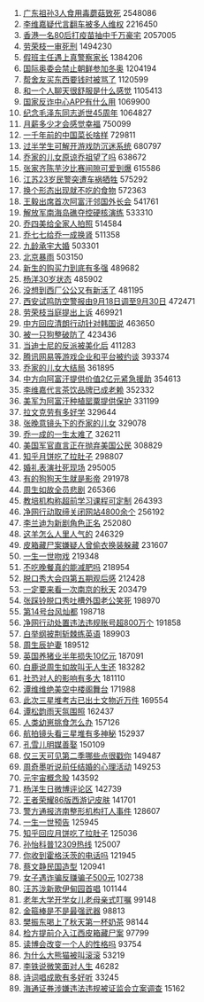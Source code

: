 1. [广东祖孙3人食用毒蘑菇致死](https://s.weibo.com/weibo?q=%23%E5%B9%BF%E4%B8%9C%E7%A5%96%E5%AD%993%E4%BA%BA%E9%A3%9F%E7%94%A8%E6%AF%92%E8%98%91%E8%8F%87%E8%87%B4%E6%AD%BB%23&Refer=top) 2548086
1. [李维嘉疑代言翻车被多人维权](https://s.weibo.com/weibo?q=%23%E6%9D%8E%E7%BB%B4%E5%98%89%E7%96%91%E4%BB%A3%E8%A8%80%E7%BF%BB%E8%BD%A6%E8%A2%AB%E5%A4%9A%E4%BA%BA%E7%BB%B4%E6%9D%83%23&Refer=top) 2216450
1. [香港一名80后打疫苗抽中千万豪宅](https://s.weibo.com/weibo?q=%23%E9%A6%99%E6%B8%AF%E4%B8%80%E5%90%8D80%E5%90%8E%E6%89%93%E7%96%AB%E8%8B%97%E6%8A%BD%E4%B8%AD%E5%8D%83%E4%B8%87%E8%B1%AA%E5%AE%85%23&Refer=top) 2057005
1. [劳荣枝一审死刑](https://s.weibo.com/weibo?q=%23%E5%8A%B3%E8%8D%A3%E6%9E%9D%E4%B8%80%E5%AE%A1%E6%AD%BB%E5%88%91%23&Refer=top) 1494230
1. [假班主任遇上真警察家长](https://s.weibo.com/weibo?q=%23%E5%81%87%E7%8F%AD%E4%B8%BB%E4%BB%BB%E9%81%87%E4%B8%8A%E7%9C%9F%E8%AD%A6%E5%AF%9F%E5%AE%B6%E9%95%BF%23&Refer=top) 1384206
1. [国际奥委会禁止朝鲜参加冬奥](https://s.weibo.com/weibo?q=%23%E5%9B%BD%E9%99%85%E5%A5%A5%E5%A7%94%E4%BC%9A%E7%A6%81%E6%AD%A2%E6%9C%9D%E9%B2%9C%E5%8F%82%E5%8A%A0%E5%86%AC%E5%A5%A5%23&Refer=top) 1204194
1. [帮舍友买东西要钱时被骂了](https://s.weibo.com/weibo?q=%23%E5%B8%AE%E8%88%8D%E5%8F%8B%E4%B9%B0%E4%B8%9C%E8%A5%BF%E8%A6%81%E9%92%B1%E6%97%B6%E8%A2%AB%E9%AA%82%E4%BA%86%23&Refer=top) 1120599
1. [和一个人聊天很舒服是什么感觉](https://s.weibo.com/weibo?q=%23%E5%92%8C%E4%B8%80%E4%B8%AA%E4%BA%BA%E8%81%8A%E5%A4%A9%E5%BE%88%E8%88%92%E6%9C%8D%E6%98%AF%E4%BB%80%E4%B9%88%E6%84%9F%E8%A7%89%23&Refer=top) 1105413
1. [国家反诈中心APP有什么用](https://s.weibo.com/weibo?q=%23%E5%9B%BD%E5%AE%B6%E5%8F%8D%E8%AF%88%E4%B8%AD%E5%BF%83APP%E6%9C%89%E4%BB%80%E4%B9%88%E7%94%A8%23&Refer=top) 1069900
1. [纪念毛泽东同志逝世45周年](https://s.weibo.com/weibo?q=%23%E7%BA%AA%E5%BF%B5%E6%AF%9B%E6%B3%BD%E4%B8%9C%E5%90%8C%E5%BF%97%E9%80%9D%E4%B8%9645%E5%91%A8%E5%B9%B4%23&Refer=top) 1064827
1. [月薪多少才会感觉幸福](https://s.weibo.com/weibo?q=%23%E6%9C%88%E8%96%AA%E5%A4%9A%E5%B0%91%E6%89%8D%E4%BC%9A%E6%84%9F%E8%A7%89%E5%B9%B8%E7%A6%8F%23&Refer=top) 750099
1. [一千年前的中国菜长啥样](https://s.weibo.com/weibo?q=%23%E4%B8%80%E5%8D%83%E5%B9%B4%E5%89%8D%E7%9A%84%E4%B8%AD%E5%9B%BD%E8%8F%9C%E9%95%BF%E5%95%A5%E6%A0%B7%23&Refer=top) 729811
1. [过半学生可解开游戏防沉迷系统](https://s.weibo.com/weibo?q=%23%E8%BF%87%E5%8D%8A%E5%AD%A6%E7%94%9F%E5%8F%AF%E8%A7%A3%E5%BC%80%E6%B8%B8%E6%88%8F%E9%98%B2%E6%B2%89%E8%BF%B7%E7%B3%BB%E7%BB%9F%23&Refer=top) 680797
1. [乔家的儿女原谅乔祖望了吗](https://s.weibo.com/weibo?q=%23%E4%B9%94%E5%AE%B6%E7%9A%84%E5%84%BF%E5%A5%B3%E5%8E%9F%E8%B0%85%E4%B9%94%E7%A5%96%E6%9C%9B%E4%BA%86%E5%90%97%23&Refer=top) 638672
1. [张家齐陈芋汐比赛间隙可爱到爆](https://s.weibo.com/weibo?q=%23%E5%BC%A0%E5%AE%B6%E9%BD%90%E9%99%88%E8%8A%8B%E6%B1%90%E6%AF%94%E8%B5%9B%E9%97%B4%E9%9A%99%E5%8F%AF%E7%88%B1%E5%88%B0%E7%88%86%23&Refer=top) 615586
1. [江苏23岁民警突遭车祸牺牲](https://s.weibo.com/weibo?q=%23%E6%B1%9F%E8%8B%8F23%E5%B2%81%E6%B0%91%E8%AD%A6%E7%AA%81%E9%81%AD%E8%BD%A6%E7%A5%B8%E7%89%BA%E7%89%B2%23&Refer=top) 575292
1. [换个形态出现就不吃的食物](https://s.weibo.com/weibo?q=%23%E6%8D%A2%E4%B8%AA%E5%BD%A2%E6%80%81%E5%87%BA%E7%8E%B0%E5%B0%B1%E4%B8%8D%E5%90%83%E7%9A%84%E9%A3%9F%E7%89%A9%23&Refer=top) 572363
1. [王毅出席首次阿富汗邻国外长会](https://s.weibo.com/weibo?q=%23%E7%8E%8B%E6%AF%85%E5%87%BA%E5%B8%AD%E9%A6%96%E6%AC%A1%E9%98%BF%E5%AF%8C%E6%B1%97%E9%82%BB%E5%9B%BD%E5%A4%96%E9%95%BF%E4%BC%9A%23&Refer=top) 541761
1. [解放军南海岛礁夺控硬核演练](https://s.weibo.com/weibo?q=%23%E8%A7%A3%E6%94%BE%E5%86%9B%E5%8D%97%E6%B5%B7%E5%B2%9B%E7%A4%81%E5%A4%BA%E6%8E%A7%E7%A1%AC%E6%A0%B8%E6%BC%94%E7%BB%83%23&Refer=top) 533310
1. [乔四美给全家人拍照](https://s.weibo.com/weibo?q=%23%E4%B9%94%E5%9B%9B%E7%BE%8E%E7%BB%99%E5%85%A8%E5%AE%B6%E4%BA%BA%E6%8B%8D%E7%85%A7%23&Refer=top) 514584
1. [乔七七给乔一成换肾](https://s.weibo.com/weibo?q=%23%E4%B9%94%E4%B8%83%E4%B8%83%E7%BB%99%E4%B9%94%E4%B8%80%E6%88%90%E6%8D%A2%E8%82%BE%23&Refer=top) 511358
1. [九龄承宇大婚](https://s.weibo.com/weibo?q=%23%E4%B9%9D%E9%BE%84%E6%89%BF%E5%AE%87%E5%A4%A7%E5%A9%9A%23&Refer=top) 503301
1. [北京暴雨](https://s.weibo.com/weibo?q=%E5%8C%97%E4%BA%AC%E6%9A%B4%E9%9B%A8&Refer=top) 503150
1. [新生的购买力到底有多强](https://s.weibo.com/weibo?q=%23%E6%96%B0%E7%94%9F%E7%9A%84%E8%B4%AD%E4%B9%B0%E5%8A%9B%E5%88%B0%E5%BA%95%E6%9C%89%E5%A4%9A%E5%BC%BA%23&Refer=top) 489682
1. [杨洋30岁状态](https://s.weibo.com/weibo?q=%23%E6%9D%A8%E6%B4%8B30%E5%B2%81%E7%8A%B6%E6%80%81%23&Refer=top) 485902
1. [没想到西厂公公又有新活了](https://s.weibo.com/weibo?q=%23%E6%B2%A1%E6%83%B3%E5%88%B0%E8%A5%BF%E5%8E%82%E5%85%AC%E5%85%AC%E5%8F%88%E6%9C%89%E6%96%B0%E6%B4%BB%E4%BA%86%23&Refer=top) 481195
1. [西安试鸣防空警报由9月18日调至9月30日](https://s.weibo.com/weibo?q=%23%E8%A5%BF%E5%AE%89%E8%AF%95%E9%B8%A3%E9%98%B2%E7%A9%BA%E8%AD%A6%E6%8A%A5%E7%94%B19%E6%9C%8818%E6%97%A5%E8%B0%83%E8%87%B39%E6%9C%8830%E6%97%A5%23&Refer=top) 472471
1. [劳荣枝当庭提出上诉](https://s.weibo.com/weibo?q=%23%E5%8A%B3%E8%8D%A3%E6%9E%9D%E5%BD%93%E5%BA%AD%E6%8F%90%E5%87%BA%E4%B8%8A%E8%AF%89%23&Refer=top) 469921
1. [中方回应清朗行动针对韩国说](https://s.weibo.com/weibo?q=%23%E4%B8%AD%E6%96%B9%E5%9B%9E%E5%BA%94%E6%B8%85%E6%9C%97%E8%A1%8C%E5%8A%A8%E9%92%88%E5%AF%B9%E9%9F%A9%E5%9B%BD%E8%AF%B4%23&Refer=top) 463650
1. [被一只狗整破防了](https://s.weibo.com/weibo?q=%23%E8%A2%AB%E4%B8%80%E5%8F%AA%E7%8B%97%E6%95%B4%E7%A0%B4%E9%98%B2%E4%BA%86%23&Refer=top) 423436
1. [当迪士尼的反派被美化后](https://s.weibo.com/weibo?q=%E5%BD%93%E8%BF%AA%E5%A3%AB%E5%B0%BC%E7%9A%84%E5%8F%8D%E6%B4%BE%E8%A2%AB%E7%BE%8E%E5%8C%96%E5%90%8E&Refer=top) 411283
1. [腾讯网易等游戏企业和平台被约谈](https://s.weibo.com/weibo?q=%23%E8%85%BE%E8%AE%AF%E7%BD%91%E6%98%93%E7%AD%89%E6%B8%B8%E6%88%8F%E4%BC%81%E4%B8%9A%E5%92%8C%E5%B9%B3%E5%8F%B0%E8%A2%AB%E7%BA%A6%E8%B0%88%23&Refer=top) 393374
1. [乔家的儿女大结局](https://s.weibo.com/weibo?q=%23%E4%B9%94%E5%AE%B6%E7%9A%84%E5%84%BF%E5%A5%B3%E5%A4%A7%E7%BB%93%E5%B1%80%23&Refer=top) 361895
1. [中方向阿富汗提供价值2亿元紧急援助](https://s.weibo.com/weibo?q=%23%E4%B8%AD%E6%96%B9%E5%90%91%E9%98%BF%E5%AF%8C%E6%B1%97%E6%8F%90%E4%BE%9B%E4%BB%B7%E5%80%BC2%E4%BA%BF%E5%85%83%E7%B4%A7%E6%80%A5%E6%8F%B4%E5%8A%A9%23&Refer=top) 354613
1. [李维嘉代言茶饮品牌已成老赖](https://s.weibo.com/weibo?q=%23%E6%9D%8E%E7%BB%B4%E5%98%89%E4%BB%A3%E8%A8%80%E8%8C%B6%E9%A5%AE%E5%93%81%E7%89%8C%E5%B7%B2%E6%88%90%E8%80%81%E8%B5%96%23&Refer=top) 352332
1. [美军为阿富汗种植罂粟提供保护](https://s.weibo.com/weibo?q=%23%E7%BE%8E%E5%86%9B%E4%B8%BA%E9%98%BF%E5%AF%8C%E6%B1%97%E7%A7%8D%E6%A4%8D%E7%BD%82%E7%B2%9F%E6%8F%90%E4%BE%9B%E4%BF%9D%E6%8A%A4%23&Refer=top) 331199
1. [拉文克劳有多好学](https://s.weibo.com/weibo?q=%23%E6%8B%89%E6%96%87%E5%85%8B%E5%8A%B3%E6%9C%89%E5%A4%9A%E5%A5%BD%E5%AD%A6%23&Refer=top) 329644
1. [张晚意镜头下的乔家的儿女](https://s.weibo.com/weibo?q=%23%E5%BC%A0%E6%99%9A%E6%84%8F%E9%95%9C%E5%A4%B4%E4%B8%8B%E7%9A%84%E4%B9%94%E5%AE%B6%E7%9A%84%E5%84%BF%E5%A5%B3%23&Refer=top) 329078
1. [乔一成的一生太难了](https://s.weibo.com/weibo?q=%23%E4%B9%94%E4%B8%80%E6%88%90%E7%9A%84%E4%B8%80%E7%94%9F%E5%A4%AA%E9%9A%BE%E4%BA%86%23&Refer=top) 326211
1. [美国军官直言正在抛弃美国公民](https://s.weibo.com/weibo?q=%23%E7%BE%8E%E5%9B%BD%E5%86%9B%E5%AE%98%E7%9B%B4%E8%A8%80%E6%AD%A3%E5%9C%A8%E6%8A%9B%E5%BC%83%E7%BE%8E%E5%9B%BD%E5%85%AC%E6%B0%91%23&Refer=top) 308829
1. [知乎月饼吃了拉肚子](https://s.weibo.com/weibo?q=%23%E7%9F%A5%E4%B9%8E%E6%9C%88%E9%A5%BC%E5%90%83%E4%BA%86%E6%8B%89%E8%82%9A%E5%AD%90%23&Refer=top) 298807
1. [婚礼表演社死现场](https://s.weibo.com/weibo?q=%23%E5%A9%9A%E7%A4%BC%E8%A1%A8%E6%BC%94%E7%A4%BE%E6%AD%BB%E7%8E%B0%E5%9C%BA%23&Refer=top) 295005
1. [有的狗狗天生就是影帝](https://s.weibo.com/weibo?q=%23%E6%9C%89%E7%9A%84%E7%8B%97%E7%8B%97%E5%A4%A9%E7%94%9F%E5%B0%B1%E6%98%AF%E5%BD%B1%E5%B8%9D%23&Refer=top) 291978
1. [周生如故全员悲剧](https://s.weibo.com/weibo?q=%23%E5%91%A8%E7%94%9F%E5%A6%82%E6%95%85%E5%85%A8%E5%91%98%E6%82%B2%E5%89%A7%23&Refer=top) 265366
1. [教培机构称超前学习课程可定制](https://s.weibo.com/weibo?q=%23%E6%95%99%E5%9F%B9%E6%9C%BA%E6%9E%84%E7%A7%B0%E8%B6%85%E5%89%8D%E5%AD%A6%E4%B9%A0%E8%AF%BE%E7%A8%8B%E5%8F%AF%E5%AE%9A%E5%88%B6%23&Refer=top) 264393
1. [净网行动取缔关闭网站4800余个](https://s.weibo.com/weibo?q=%23%E5%87%80%E7%BD%91%E8%A1%8C%E5%8A%A8%E5%8F%96%E7%BC%94%E5%85%B3%E9%97%AD%E7%BD%91%E7%AB%994800%E4%BD%99%E4%B8%AA%23&Refer=top) 256192
1. [李兰迪为新剧角色正名](https://s.weibo.com/weibo?q=%23%E6%9D%8E%E5%85%B0%E8%BF%AA%E4%B8%BA%E6%96%B0%E5%89%A7%E8%A7%92%E8%89%B2%E6%AD%A3%E5%90%8D%23&Refer=top) 252080
1. [这羊怎么人里人气的](https://s.weibo.com/weibo?q=%23%E8%BF%99%E7%BE%8A%E6%80%8E%E4%B9%88%E4%BA%BA%E9%87%8C%E4%BA%BA%E6%B0%94%E7%9A%84%23&Refer=top) 246329
1. [皮箱藏尸案嫌疑人曾偷衣换装躲藏](https://s.weibo.com/weibo?q=%23%E7%9A%AE%E7%AE%B1%E8%97%8F%E5%B0%B8%E6%A1%88%E5%AB%8C%E7%96%91%E4%BA%BA%E6%9B%BE%E5%81%B7%E8%A1%A3%E6%8D%A2%E8%A3%85%E8%BA%B2%E8%97%8F%23&Refer=top) 231607
1. [一生一世吻戏](https://s.weibo.com/weibo?q=%23%E4%B8%80%E7%94%9F%E4%B8%80%E4%B8%96%E5%90%BB%E6%88%8F%23&Refer=top) 219348
1. [不吃晚餐真的能减肥吗](https://s.weibo.com/weibo?q=%23%E4%B8%8D%E5%90%83%E6%99%9A%E9%A4%90%E7%9C%9F%E7%9A%84%E8%83%BD%E5%87%8F%E8%82%A5%E5%90%97%23&Refer=top) 218954
1. [脱口秀大会四第五期观后感](https://s.weibo.com/weibo?q=%23%E8%84%B1%E5%8F%A3%E7%A7%80%E5%A4%A7%E4%BC%9A%E5%9B%9B%E7%AC%AC%E4%BA%94%E6%9C%9F%E8%A7%82%E5%90%8E%E6%84%9F%23&Refer=top) 212428
1. [一定要来看一次南京的秋天](https://s.weibo.com/weibo?q=%23%E4%B8%80%E5%AE%9A%E8%A6%81%E6%9D%A5%E7%9C%8B%E4%B8%80%E6%AC%A1%E5%8D%97%E4%BA%AC%E7%9A%84%E7%A7%8B%E5%A4%A9%23&Refer=top) 203479
1. [张踩铃脱口秀吐槽外国老公笑死](https://s.weibo.com/weibo?q=%23%E5%BC%A0%E8%B8%A9%E9%93%83%E8%84%B1%E5%8F%A3%E7%A7%80%E5%90%90%E6%A7%BD%E5%A4%96%E5%9B%BD%E8%80%81%E5%85%AC%E7%AC%91%E6%AD%BB%23&Refer=top) 198970
1. [第14号台风灿都](https://s.weibo.com/weibo?q=%23%E7%AC%AC14%E5%8F%B7%E5%8F%B0%E9%A3%8E%E7%81%BF%E9%83%BD%23&Refer=top) 198718
1. [净网行动处置违法违规账号超800万个](https://s.weibo.com/weibo?q=%23%E5%87%80%E7%BD%91%E8%A1%8C%E5%8A%A8%E5%A4%84%E7%BD%AE%E8%BF%9D%E6%B3%95%E8%BF%9D%E8%A7%84%E8%B4%A6%E5%8F%B7%E8%B6%85800%E4%B8%87%E4%B8%AA%23&Refer=top) 191858
1. [白举纲披荆斩棘练英语](https://s.weibo.com/weibo?q=%23%E7%99%BD%E4%B8%BE%E7%BA%B2%E6%8A%AB%E8%8D%86%E6%96%A9%E6%A3%98%E7%BB%83%E8%8B%B1%E8%AF%AD%23&Refer=top) 189903
1. [周生辰护妻](https://s.weibo.com/weibo?q=%23%E5%91%A8%E7%94%9F%E8%BE%B0%E6%8A%A4%E5%A6%BB%23&Refer=top) 189512
1. [英国养猪业半年损失10亿元](https://s.weibo.com/weibo?q=%23%E8%8B%B1%E5%9B%BD%E5%85%BB%E7%8C%AA%E4%B8%9A%E5%8D%8A%E5%B9%B4%E6%8D%9F%E5%A4%B110%E4%BA%BF%E5%85%83%23&Refer=top) 187091
1. [白鹿说周生如故叫无人生还](https://s.weibo.com/weibo?q=%23%E7%99%BD%E9%B9%BF%E8%AF%B4%E5%91%A8%E7%94%9F%E5%A6%82%E6%95%85%E5%8F%AB%E6%97%A0%E4%BA%BA%E7%94%9F%E8%BF%98%23&Refer=top) 183282
1. [社恐对人的影响有多大](https://s.weibo.com/weibo?q=%23%E7%A4%BE%E6%81%90%E5%AF%B9%E4%BA%BA%E7%9A%84%E5%BD%B1%E5%93%8D%E6%9C%89%E5%A4%9A%E5%A4%A7%23&Refer=top) 181110
1. [谭维维绝美空中楼阁舞台](https://s.weibo.com/weibo?q=%23%E8%B0%AD%E7%BB%B4%E7%BB%B4%E7%BB%9D%E7%BE%8E%E7%A9%BA%E4%B8%AD%E6%A5%BC%E9%98%81%E8%88%9E%E5%8F%B0%23&Refer=top) 171988
1. [此次三星堆考古已出土文物近万件](https://s.weibo.com/weibo?q=%23%E6%AD%A4%E6%AC%A1%E4%B8%89%E6%98%9F%E5%A0%86%E8%80%83%E5%8F%A4%E5%B7%B2%E5%87%BA%E5%9C%9F%E6%96%87%E7%89%A9%E8%BF%91%E4%B8%87%E4%BB%B6%23&Refer=top) 169554
1. [谭松韵雨天氛围照](https://s.weibo.com/weibo?q=%23%E8%B0%AD%E6%9D%BE%E9%9F%B5%E9%9B%A8%E5%A4%A9%E6%B0%9B%E5%9B%B4%E7%85%A7%23&Refer=top) 162437
1. [人类幼崽挑食怎么办](https://s.weibo.com/weibo?q=%23%E4%BA%BA%E7%B1%BB%E5%B9%BC%E5%B4%BD%E6%8C%91%E9%A3%9F%E6%80%8E%E4%B9%88%E5%8A%9E%23&Refer=top) 157126
1. [航拍镜头看三星堆有多神秘](https://s.weibo.com/weibo?q=%23%E8%88%AA%E6%8B%8D%E9%95%9C%E5%A4%B4%E7%9C%8B%E4%B8%89%E6%98%9F%E5%A0%86%E6%9C%89%E5%A4%9A%E7%A5%9E%E7%A7%98%23&Refer=top) 152937
1. [孔雪儿明媒善娶](https://s.weibo.com/weibo?q=%E5%AD%94%E9%9B%AA%E5%84%BF%E6%98%8E%E5%AA%92%E5%96%84%E5%A8%B6&Refer=top) 150109
1. [仅三天可见第二季哪些点很戳你](https://s.weibo.com/weibo?q=%23%E4%BB%85%E4%B8%89%E5%A4%A9%E5%8F%AF%E8%A7%81%E7%AC%AC%E4%BA%8C%E5%AD%A3%E5%93%AA%E4%BA%9B%E7%82%B9%E5%BE%88%E6%88%B3%E4%BD%A0%23&Refer=top) 149487
1. [周奇墨听说前任结婚的心理活动](https://s.weibo.com/weibo?q=%23%E5%91%A8%E5%A5%87%E5%A2%A8%E5%90%AC%E8%AF%B4%E5%89%8D%E4%BB%BB%E7%BB%93%E5%A9%9A%E7%9A%84%E5%BF%83%E7%90%86%E6%B4%BB%E5%8A%A8%23&Refer=top) 149253
1. [元宇宙概念股](https://s.weibo.com/weibo?q=%23%E5%85%83%E5%AE%87%E5%AE%99%E6%A6%82%E5%BF%B5%E8%82%A1%23&Refer=top) 143592
1. [杨洋生日微博评论区](https://s.weibo.com/weibo?q=%23%E6%9D%A8%E6%B4%8B%E7%94%9F%E6%97%A5%E5%BE%AE%E5%8D%9A%E8%AF%84%E8%AE%BA%E5%8C%BA%23&Refer=top) 142739
1. [王者荣耀86版西游记皮肤](https://s.weibo.com/weibo?q=%23%E7%8E%8B%E8%80%85%E8%8D%A3%E8%80%8086%E7%89%88%E8%A5%BF%E6%B8%B8%E8%AE%B0%E7%9A%AE%E8%82%A4%23&Refer=top) 141701
1. [警方通报济南整形机构打人事件](https://s.weibo.com/weibo?q=%23%E8%AD%A6%E6%96%B9%E9%80%9A%E6%8A%A5%E6%B5%8E%E5%8D%97%E6%95%B4%E5%BD%A2%E6%9C%BA%E6%9E%84%E6%89%93%E4%BA%BA%E4%BA%8B%E4%BB%B6%23&Refer=top) 128607
1. [一生一世预告](https://s.weibo.com/weibo?q=%23%E4%B8%80%E7%94%9F%E4%B8%80%E4%B8%96%E9%A2%84%E5%91%8A%23&Refer=top) 125945
1. [知乎回应月饼吃了拉肚子](https://s.weibo.com/weibo?q=%23%E7%9F%A5%E4%B9%8E%E5%9B%9E%E5%BA%94%E6%9C%88%E9%A5%BC%E5%90%83%E4%BA%86%E6%8B%89%E8%82%9A%E5%AD%90%23&Refer=top) 125036
1. [孙怡科普12309热线](https://s.weibo.com/weibo?q=%23%E5%AD%99%E6%80%A1%E7%A7%91%E6%99%AE12309%E7%83%AD%E7%BA%BF%23&Refer=top) 125007
1. [你收到霍格沃茨的电话吗](https://s.weibo.com/weibo?q=%23%E4%BD%A0%E6%94%B6%E5%88%B0%E9%9C%8D%E6%A0%BC%E6%B2%83%E8%8C%A8%E7%9A%84%E7%94%B5%E8%AF%9D%E5%90%97%23&Refer=top) 121945
1. [蔡文静民国造型](https://s.weibo.com/weibo?q=%23%E8%94%A1%E6%96%87%E9%9D%99%E6%B0%91%E5%9B%BD%E9%80%A0%E5%9E%8B%23&Refer=top) 120941
1. [女子遇诈骗反赚骗子500元](https://s.weibo.com/weibo?q=%23%E5%A5%B3%E5%AD%90%E9%81%87%E8%AF%88%E9%AA%97%E5%8F%8D%E8%B5%9A%E9%AA%97%E5%AD%90500%E5%85%83%23&Refer=top) 102738
1. [汪苏泷新歌伊甸园首唱](https://s.weibo.com/weibo?q=%23%E6%B1%AA%E8%8B%8F%E6%B3%B7%E6%96%B0%E6%AD%8C%E4%BC%8A%E7%94%B8%E5%9B%AD%E9%A6%96%E5%94%B1%23&Refer=top) 101144
1. [老年大学开学女儿老母亲式叮嘱](https://s.weibo.com/weibo?q=%23%E8%80%81%E5%B9%B4%E5%A4%A7%E5%AD%A6%E5%BC%80%E5%AD%A6%E5%A5%B3%E5%84%BF%E8%80%81%E6%AF%8D%E4%BA%B2%E5%BC%8F%E5%8F%AE%E5%98%B1%23&Refer=top) 99148
1. [金箍棒是不是最强武器](https://s.weibo.com/weibo?q=%23%E9%87%91%E7%AE%8D%E6%A3%92%E6%98%AF%E4%B8%8D%E6%98%AF%E6%9C%80%E5%BC%BA%E6%AD%A6%E5%99%A8%23&Refer=top) 98813
1. [樊振东喝上了秋天第一杯奶茶](https://s.weibo.com/weibo?q=%23%E6%A8%8A%E6%8C%AF%E4%B8%9C%E5%96%9D%E4%B8%8A%E4%BA%86%E7%A7%8B%E5%A4%A9%E7%AC%AC%E4%B8%80%E6%9D%AF%E5%A5%B6%E8%8C%B6%23&Refer=top) 98144
1. [检方提前介入江西皮箱藏尸案](https://s.weibo.com/weibo?q=%23%E6%A3%80%E6%96%B9%E6%8F%90%E5%89%8D%E4%BB%8B%E5%85%A5%E6%B1%9F%E8%A5%BF%E7%9A%AE%E7%AE%B1%E8%97%8F%E5%B0%B8%E6%A1%88%23&Refer=top) 97799
1. [读博会改变一个人的性格吗](https://s.weibo.com/weibo?q=%23%E8%AF%BB%E5%8D%9A%E4%BC%9A%E6%94%B9%E5%8F%98%E4%B8%80%E4%B8%AA%E4%BA%BA%E7%9A%84%E6%80%A7%E6%A0%BC%E5%90%97%23&Refer=top) 93754
1. [为什么大熊猫被叫滚滚](https://s.weibo.com/weibo?q=%23%E4%B8%BA%E4%BB%80%E4%B9%88%E5%A4%A7%E7%86%8A%E7%8C%AB%E8%A2%AB%E5%8F%AB%E6%BB%9A%E6%BB%9A%23&Refer=top) 53219
1. [李铁说微笑面对人生](https://s.weibo.com/weibo?q=%23%E6%9D%8E%E9%93%81%E8%AF%B4%E5%BE%AE%E7%AC%91%E9%9D%A2%E5%AF%B9%E4%BA%BA%E7%94%9F%23&Refer=top) 46282
1. [诗词唱成歌有多好听](https://s.weibo.com/weibo?q=%23%E8%AF%97%E8%AF%8D%E5%94%B1%E6%88%90%E6%AD%8C%E6%9C%89%E5%A4%9A%E5%A5%BD%E5%90%AC%23&Refer=top) 33245
1. [海通证券涉嫌违法违规被证监会立案调查](https://s.weibo.com/weibo?q=%23%E6%B5%B7%E9%80%9A%E8%AF%81%E5%88%B8%E6%B6%89%E5%AB%8C%E8%BF%9D%E6%B3%95%E8%BF%9D%E8%A7%84%E8%A2%AB%E8%AF%81%E7%9B%91%E4%BC%9A%E7%AB%8B%E6%A1%88%E8%B0%83%E6%9F%A5%23&Refer=top) 15162